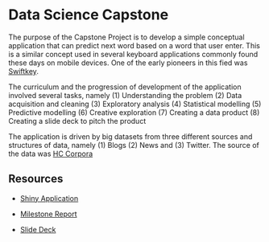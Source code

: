 # Data Science Capstone

The purpose of the Capstone Project is to develop a simple conceptual application that can predict next word based on a word that user enter. This is a similar concept used in several keyboard applications commonly found these days on mobile devices. One of the early pioneers in this fied was [Swiftkey](https://swiftkey.com/en).

The curriculum and the progression of development of the application involved several tasks, namely (1) Understanding the problem (2) Data acquisition and cleaning (3) Exploratory analysis (4) Statistical modelling (5) Predictive modelling (6) Creative exploration (7) Creating a data product (8) Creating a slide deck to pitch the product

The application is driven by big datasets from three different sources and structures of data, namely (1) Blogs (2) News and (3) Twitter. The source of the data was [HC Corpora](http://data.danetsoft.com/corpora.heliohost.org)

## Resources

* [Shiny Application](https://im2fast4u.shinyapps.io/next_word_prediction_app/)

* [Milestone Report](http://rpubs.com/im2fast4u/CapstoneMilestoneReport)

* [Slide Deck](http://rpubs.com/im2fast4u/CapstonePitchDeck)
